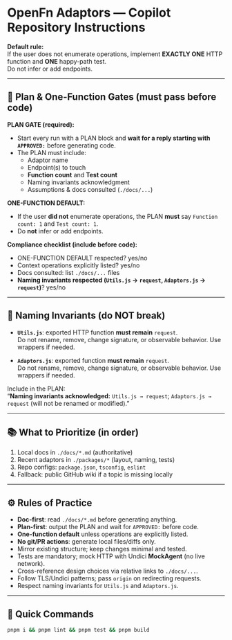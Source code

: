 # OpenFn Adaptors — Copilot Repository Instructions

**Default rule:**  
If the user does not enumerate operations, implement **EXACTLY ONE** HTTP function and **ONE** happy-path test.  
Do not infer or add endpoints.

---

## 🚦 Plan & One-Function Gates (must pass before code)

**PLAN GATE (required):**
- Start every run with a PLAN block and **wait for a reply starting with `APPROVED:`** before generating code.
- The PLAN must include:
  - Adaptor name
  - Endpoint(s) to touch
  - **Function count** and **Test count**
  - Naming invariants acknowledgment
  - Assumptions & docs consulted (`./docs/...`)

**ONE-FUNCTION DEFAULT:**
- If the user **did not** enumerate operations, the PLAN **must** say `Function count: 1` and `Test count: 1`.
- Do **not** infer or add endpoints.

**Compliance checklist (include before code):**
- ONE-FUNCTION DEFAULT respected? yes/no  
- Context operations explicitly listed? yes/no  
- Docs consulted: list `./docs/...` files  
- **Naming invariants respected (`Utils.js` → `request`, `Adaptors.js` → `request`)**? yes/no

---

## 🧩 Naming Invariants (do NOT break)

- **`Utils.js`**: exported HTTP function **must remain** `request`.  
  Do not rename, remove, change signature, or observable behavior. Use wrappers if needed.

- **`Adaptors.js`**: exported function **must remain** `request`.  
  Do not rename, remove, change signature, or observable behavior. Use wrappers if needed.

Include in the PLAN:  
“**Naming invariants acknowledged:** `Utils.js → request`; `Adaptors.js → request` (will not be renamed or modified).”

---

## 📚 What to Prioritize (in order)
1) Local docs in `./docs/*.md` (authoritative)  
2) Recent adaptors in `./packages/*` (layout, naming, tests)  
3) Repo configs: `package.json`, `tsconfig`, `eslint`  
4) Fallback: public GitHub wiki if a topic is missing locally

---

## ⚙️ Rules of Practice
- **Doc-first**: read `./docs/*.md` before generating anything.
- **Plan-first**: output the PLAN and wait for `APPROVED:` before code.
- **One-function default** unless operations are explicitly listed.
- **No git/PR actions**: generate local files/diffs only.
- Mirror existing structure; keep changes minimal and tested.
- Tests are mandatory; mock HTTP with Undici **MockAgent** (no live network).
- Cross-reference design choices via relative links to `./docs/...`.
- Follow TLS/Undici patterns; pass `origin` on redirecting requests.
- Respect naming invariants for `Utils.js` and `Adaptors.js`.

---

## 🧪 Quick Commands
```bash
pnpm i && pnpm lint && pnpm test && pnpm build
